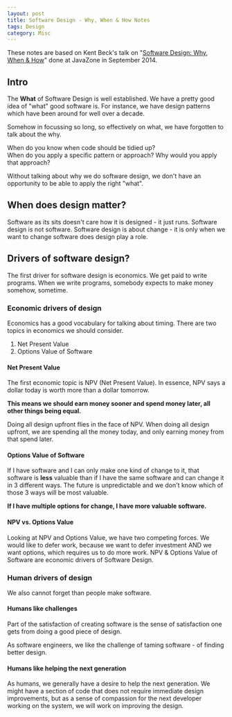 ```yaml
---
layout: post
title: Software Design - Why, When & How Notes
tags: Design
category: Misc
---
```


These notes are based on Kent Beck's talk on "[Software Design: Why, When & How](https://vimeo.com/105771493)" done at JavaZone in September 2014.

## Intro ##

The **What** of Software Design is well established. We have a pretty good idea of "what" good software is. For instance, we have design patterns which have been around for well over a decade. 

Somehow in focussing so long, so effectively on what, we have forgotten to talk about the why.

When do you know when code should be tidied up?  
When do you apply a specific pattern or approach? 
Why would you apply that approach?  

Without talking about why we do software design, we don't have an opportunity to be able to apply the right "what".

## When does design matter? ##

Software as its sits doesn't care how it is designed - it just runs. 
Software design is not software. Software design is about change - it is only when we want to change software does design play a role.

## Drivers of software design? ##

The first driver for software design is economics. We get paid to write programs. When we write programs, somebody expects to make money somehow, sometime.  

### Economic drivers of design ###

Economics has a good vocabulary for talking about timing.
There are two topics in economics we should consider.

1. Net Present Value  
2. Options Value of Software  

#### Net Present Value ####

The first economic topic is NPV (Net Present Value). In essence, NPV says a dollar today is worth more than a dollar tomorrow. 

**This means we should earn money sooner and spend money later, all other things being equal.**  

Doing all design upfront flies in the face of NPV. When doing all design upfront, we are spending all the money today, and only earning money from that spend later.

#### Options Value of Software ####

If I have software and I can only make one kind of change to it, that software is **less** valuable than if I have the same software and can change it in 3 different ways. The future is unpredictable and we don't know which of those 3 ways will be most valuable. 

**If I have multiple options for change, I have more valuable software.**  

#### NPV vs. Options Value ####

Looking at NPV and Options Value, we have two competing forces. We would like to defer work, because we want to defer investment AND we want options, which requires us to do more work. NPV & Options Value of Software are economic drivers of Software Design.

### Human drivers of design ###

We also cannot forget than people make software. 

#### Humans like challenges ####

Part of the satisfaction of creating software is the sense of satisfaction one gets from doing a good piece of design. 

As software engineers, we like the challenge of taming software - of finding better design.

#### Humans like helping the next generation ####

As humans, we generally have a desire to help the next generation. We might have a section of code that does not require immediate design improvements, but as a sense of compassion for the next developer working on the system, we will work on improving the design.


